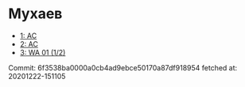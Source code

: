 # Мухаев
- [1: AC](1.md)
- [2: AC](2.md)
- [3: WA 01 (1/2)](3.md)

Commit: 6f3538ba0000a0cb4ad9ebce50170a87df918954
 fetched at: 20201222-151105
